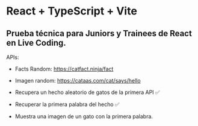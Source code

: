 # React + TypeScript + Vite

## Prueba técnica para Juniors y Trainees de React en Live Coding.
APIs:

- Facts Random: https://catfact.ninja/fact

- Imagen random: https://cataas.com/cat/says/hello

- Recupera un hecho aleatorio de gatos de la primera API ✅

- Recuperar la primera palabra del hecho ✅

- Muestra una imagen de un gato con la primera palabra.